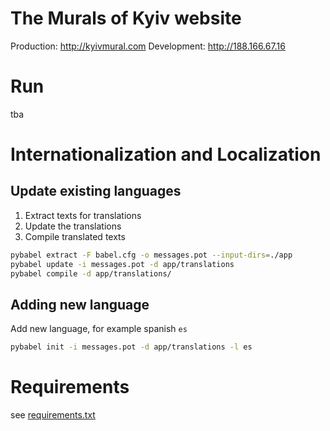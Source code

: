 # The Murals of Kyiv website

Production: http://kyivmural.com
Development: http://188.166.67.16

# Run

tba

# Internationalization and Localization

## Update existing languages
1. Extract texts for translations
2. Update the translations
3. Compile translated texts

```bash
pybabel extract -F babel.cfg -o messages.pot --input-dirs=./app
pybabel update -i messages.pot -d app/translations
pybabel compile -d app/translations/
```

## Adding new language

Add new language, for example spanish `es`
```bash
pybabel init -i messages.pot -d app/translations -l es
```

# Requirements

see [requirements.txt](./requirements.txt)
